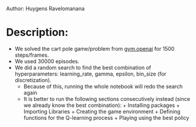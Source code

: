 Author: Huygens Ravelomanana
# Description:
+ We solved the cart pole game/problem from [gym.openai](https://gym.openai.com/envs/#classic_control) for 1500 steps/frames. 
+ We used 30000 episodes. 
+ We did a random search to find the best combination of hyperparameters:     learning_rate, gamma, epsilon, bin_size (for discretization).
    * Because of this, running the whole notebook will redo the search again
    * It is better to run the following sections consecutively instead (since we already know the best combination):
            + Installing packages
            + Importing Libraries
            + Creating the game environment
            + Defining functions for the Q-learning process
            + Playing using the best policy
